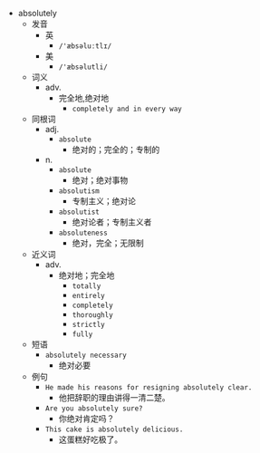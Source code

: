 - absolutely
  - 发音
    - 英
      - `/'æbsəluːtlɪ/`
    - 美
      - `/'æbsəlutli/`
  - 词义
    - adv.
      - 完全地,绝对地
        - `completely and in every way`
  - 同根词
    - adj.
      - `absolute`
        - 绝对的；完全的；专制的
    - n.
      - `absolute`
        - 绝对；绝对事物
      - `absolutism`
        - 专制主义；绝对论
      - `absolutist`
        - 绝对论者；专制主义者
      - `absoluteness`
        - 绝对，完全；无限制
  - 近义词
    - adv.
      - 绝对地；完全地
        - `totally`
        - `entirely`
        - `completely`
        - `thoroughly`
        - `strictly`
        - `fully`
  - 短语
    - `absolutely necessary`
      - 绝对必要 
  - 例句
    - `He made his reasons for resigning absolutely clear.`
      - 他把辞职的理由讲得一清二楚。
    - `Are you absolutely sure?`
      - 你绝对肯定吗？
    - `This cake is absolutely delicious.`
      - 这蛋糕好吃极了。

